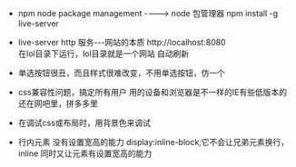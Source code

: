 - npm    node package management ----> node 包管理器
npm install -g live-server
- live-server    http 服务---网站的本质
http://localhost:8080  
在lol目录下运行，lol目录就是一个网站
自动刷新   
  
- 单选按钮很丑，而且样式很难改变，不用单选按钮，仿一个
- css兼容性问题，搞定所有用户 用的设备和浏览器是不一样的IE有些低版本的还在网吧里，拼多多里
- 在调试css或布局时，用背景色来调试
- 行内元素 没有设置宽高的能力
display:inline-block;它不会让兄弟元素换行，inline
同时又让元素有设置宽高的能力